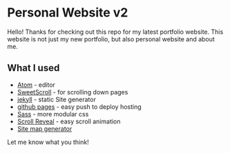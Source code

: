 # Personal Website v2

Hello! Thanks for checking out this repo for my latest portfolio website. This website is not just my new portfolio, but also personal website and about me.

## What I used
- [Atom](https://atom.io/) - editor
- [SweetScroll](https://tsuyoshiwada.github.io/sweet-scroll/) - for scrolling down pages
- [jekyll](https://jekyllrb.com/) - static Site generator
- [github pages](https://pages.github.com/) - easy push to deploy hosting
-  [Sass](http://sass-lang.com/) - more modular css
-  [Scroll Reveal](https://scrollrevealjs.org/) - easy scroll animation
- [Site map generator](https://www.xml-sitemaps.com/)


Let me know what you think!
